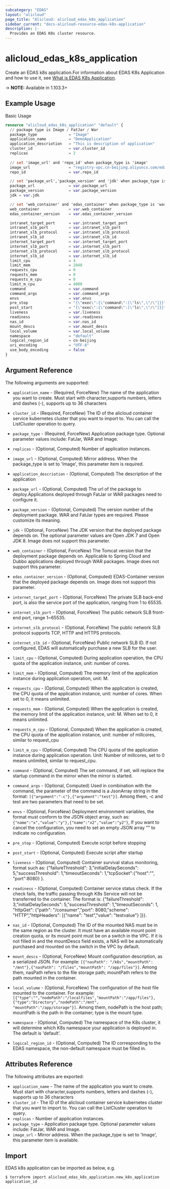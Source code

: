 ```yaml
---
subcategory: "EDAS"
layout: "alicloud"
page_title: "Alicloud: alicloud_edas_k8s_application"
sidebar_current: "docs-alicloud-resource-edas-k8s-application"
description: |-
  Provides an EDAS K8s cluster resource.
---
```


# alicloud\_edas\_k8s\_application

Create an EDAS k8s application.For information about EDAS K8s Application and how to use it, see [What is EDAS K8s Application](https://www.alibabacloud.com/help/doc-detail/85029.htm). 

-> **NOTE:** Available in 1.103.3+

## Example Usage

Basic Usage

```terraform
resource "alicloud_edas_k8s_application" "default" {
  // package type is Image / FatJar / War
  package_type              = "Image"
  application_name          = "DemoApplication"
  application_descriotion   = "This is description of application"
  cluster_id                = var.cluster_id
  replicas                  = 2
    
  // set 'image_url' and 'repo_id' when package_type is 'image'
  image_url                 = "registry-vpc.cn-beijing.aliyuncs.com/edas-demo-image/consumer:1.0"
  repo_id                   = var.repo_id

  // set 'package_url','package_version' and 'jdk' when package_type is not 'image'
  package_url               = var.package_url
  package_version           = var.package_version
  jdk = var.jdk

  // set 'web_container' and 'edas_container' when package_type is 'war'
  web_container             = var.web_container
  edas_container_version    = var.edas_container_version

  intranet_target_port      = var.intranet_target_port
  intranet_slb_port         = var.intranet_slb_port
  intranet_slb_protocol     = var.intranet_slb_protocol
  intranet_slb_id           = var.intranet_slb_id
  internet_target_port      = var.internet_target_port
  internet_slb_port         = var.internet_slb_port
  internet_slb_protocol     = var.internet_slb_protocol
  internet_slb_id           = var.internet_slb_id
  limit_cpu                 = 4
  limit_mem                 = 2048
  requests_cpu              = 0
  requests_mem              = 0
  requests_m_cpu            = 0
  limit_m_cpu               = 4000
  command                   = var.command
  command_args              = var.command_args
  envs                      = var.envs
  pre_stop                  = "{\"exec\":{\"command\":[\"ls\",\"/\"]}}"
  post_start                = "{\"exec\":{\"command\":[\"ls\",\"/\"]}}"
  liveness                  = var.liveness
  readiness                 = var.readiness
  nas_id                    = var.nas_id
  mount_descs               = var.mount_descs
  local_volume              = var.local_volume
  namespace                 = "default"
  logical_region_id         = cn-beijing
  uri_encoding              = "UTF-8"
  use_body_encoding         = false
}
```

## Argument Reference

The following arguments are supported:

* `application_name` - (Required, ForceNew) The name of the application you want to create. Must start with character,supports numbers, letters and dashes (-), supports up to 36 characters
* `cluster_id` - (Required, ForceNew) The ID of the alicloud container service kubernetes cluster that you want to import to. You can call the ListCluster operation to query.
* `package_type` - (Required, ForceNew) Application package type. Optional parameter values include: FatJar, WAR and Image.
* `replicas` - (Optional, Computed) Number of application instances.
* `image_url` - (Optional, Computed) Mirror address. When the package_type is set to 'Image', this parameter item is required.
* `application_descriotion` - (Optional, Computed) The description of the application
* `package_url` - (Optional, Computed) The url of the package to deploy.Applications deployed through FatJar or WAR packages need to configure it.
* `package_version` - (Optional, Computed) The version number of the deployment package. WAR and FatJar types are required. Please customize its meaning.
* `jdk` - (Optional, ForceNew) The JDK version that the deployed package depends on. The optional parameter values are Open JDK 7 and Open JDK 8. Image does not support this parameter.
* `web_container` - (Optional, ForceNew) The Tomcat version that the deployment package depends on. Applicable to Spring Cloud and Dubbo applications deployed through WAR packages. Image does not support this parameter.
* `edas_container_version` - (Optional, Computed) EDAS-Container version that the deployed package depends on. Image does not support this parameter.

* `internet_target_port` - (Optional, ForceNew) The private SLB back-end port, is also the service port of the application, ranging from 1 to 65535.
* `internet_slb_port` - (Optional, ForceNew) The public network SLB front-end port, range 1~65535.
* `internet_slb_protocol` - (Optional, ForceNew) The public network SLB protocol supports TCP, HTTP and HTTPS protocols.
* `internet_slb_id` - (Optional, ForceNew) Public network SLB ID. If not configured, EDAS will automatically purchase a new SLB for the user.

* `limit_cpu` - (Optional, Computed) During application operation, the CPU quota of the application instance, unit: number of cores.
* `limit_mem` - (Optional, Computed) The memory limit of the application instance during application operation, unit: M.
* `requests_cpu` - (Optional, Computed) When the application is created, the CPU quota of the application instance, unit: number of cores. When set to 0, it means unlimited.
* `requests_mem` - (Optional, Computed) When the application is created, the memory limit of the application instance, unit: M. When set to 0, it means unlimited. 
* `requests_m_cpu` - (Optional, Computed) When the application is created, the CPU quota of the application instance, unit: number of millcores, similar to request_cpu
* `limit_m_cpu` - (Optional, Computed)  The CPU quota of the application instance during application operation. Unit: Number of millcores, set to 0 means unlimited, similar to request_cpu.
* `command` - (Optional, Computed) The set command, if set, will replace the startup command in the mirror when the mirror is started.
* `command_args` - (Optional, Computed) Used in combination with the command, the parameter of the command is a JsonArray string in the format: `[{"argument":"-c"},{"argument":"test"}]`. Among them, -c and test are two parameters that need to be set. 
* `envs` - (Optional, ForceNew)  Deployment environment variables, the format must conform to the JSON object array, such as: `{"name":"x","value":"y"},{"name":"x2","value":"y2"}`, If you want to cancel the configuration, you need to set an empty JSON array "" to indicate no configuration.
* `pre_stop` - (Optional, Computed) Execute script before stopping
* `post_start` - (Optional, Computed) Execute script after startup
* `liveness` - (Optional, Computed) Container survival status monitoring, format such as: {"failureThreshold": 3,"initialDelaySeconds": 5,"successThreshold": 1,"timeoutSeconds": 1,"tcpSocket":{"host":"", "port":8080} }.
* `readiness` - (Optional, Computed) Container service status check. If the check fails, the traffic passing through K8s Service will not be transferred to the container. The format is: {"failureThreshold": 3,"initialDelaySeconds": 5,"successThreshold": 1,"timeoutSeconds": 1, "httpGet": {"path": "/consumer","port": 8080,"scheme": "HTTP","httpHeaders": [{"name": "test","value": "testvalue"} ]}}.
* `nas_id` - (Optional, Computed) The ID of the mounted NAS must be in the same region as the cluster. It must have an available mount point creation quota, or its mount point must be on a switch in the VPC. If it is not filled in and the mountDescs field exists, a NAS will be automatically purchased and mounted on the switch in the VPC by default.
* `mount_descs` - (Optional, ForceNew) Mount configuration description, as a serialized JSON. For example: `[{"nasPath": "/k8s","mountPath": "/mnt"},{"nasPath": "/files","mountPath": "/app/files"}]`. Among them, nasPath refers to the file storage path; mountPath refers to the path mounted in the container.
* `local_volume` - (Optional, ForceNew) The configuration of the host file mounted to the container. For example: `[{"type":"","nodePath":"/localfiles","mountPath":"/app/files"},{"type":"Directory","nodePath":"/mnt", "mountPath":"/app/storage"}]`. Among them, nodePath is the host path; mountPath is the path in the container; type is the mount type.
* `namespace` - (Optional, Computed) The namespace of the K8s cluster, it will determine which K8s namespace your application is deployed in. The default is 'default'.
* `logical_region_id` - (Optional, Computed) The ID corresponding to the EDAS namespace, the non-default namespace must be filled in.

## Attributes Reference

The following attributes are exported:

* `application_name` - The name of the application you want to create. Must start with character,supports numbers, letters and dashes (-), supports up to 36 characters
* `cluster_id` - The ID of the alicloud container service kubernetes cluster that you want to import to. You can call the ListCluster operation to query.
* `replicas` - Number of application instances.
* `package_type` -  Application package type. Optional parameter values include: FatJar, WAR and Image.
* `image_url` - Mirror address. When the package_type is set to 'Image', this parameter item is available.

## Import

EDAS k8s application can be imported as below, e.g.

```
$ terraform import alicloud_edas_k8s_application.new_k8s_application application_id
```
